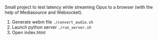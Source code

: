 Small project to test latency while streaming Opus to a browser (with the help of Mediasource and Websocket).

1. Generate webm file `./convert_audio.sh`
2. Launch python server `./run_server.sh`
3. Open index.html 

